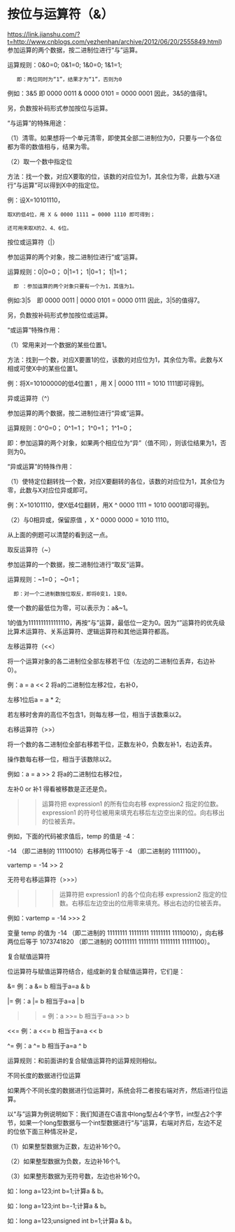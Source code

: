 # 按位与运算符（&）

https://link.jianshu.com/?t=http://www.cnblogs.com/yezhenhan/archive/2012/06/20/2555849.html)
参加运算的两个数据，按二进制位进行“与”运算。

运算规则：0&0=0; 0&1=0; 1&0=0; 1&1=1;



```undefined
   即：两位同时为“1”，结果才为“1”，否则为0
```

例如：3&5 即 0000 0011 & 0000 0101 = 0000 0001 因此，3&5的值得1。

另，负数按补码形式参加按位与运算。

“与运算”的特殊用途：

（1）清零。如果想将一个单元清零，即使其全部二进制位为0，只要与一个各位都为零的数值相与，结果为零。

（2）取一个数中指定位

方法：找一个数，对应X要取的位，该数的对应位为1，其余位为零，此数与X进行“与运算”可以得到X中的指定位。

例：设X=10101110，



```undefined
取X的低4位，用 X & 0000 1111 = 0000 1110 即可得到；

还可用来取X的2、4、6位。
```

按位或运算符（|）

参加运算的两个对象，按二进制位进行“或”运算。

运算规则：0|0=0； 0|1=1； 1|0=1； 1|1=1；



```undefined
  即 ：参加运算的两个对象只要有一个为1，其值为1。
```

例如:3|5　即 0000 0011 | 0000 0101 = 0000 0111 因此，3|5的值得7。

另，负数按补码形式参加按位或运算。

“或运算”特殊作用：

（1）常用来对一个数据的某些位置1。

方法：找到一个数，对应X要置1的位，该数的对应位为1，其余位为零。此数与X相或可使X中的某些位置1。

例：将X=10100000的低4位置1 ，用 X | 0000 1111 = 1010 1111即可得到。

异或运算符（^）

参加运算的两个数据，按二进制位进行“异或”运算。

运算规则：0^0=0； 0^1=1； 1^0=1； 1^1=0；

即：参加运算的两个对象，如果两个相应位为“异”（值不同），则该位结果为1，否则为0。

“异或运算”的特殊作用：

（1）使特定位翻转找一个数，对应X要翻转的各位，该数的对应位为1，其余位为零，此数与X对应位异或即可。

例：X=10101110，使X低4位翻转，用X ^ 0000 1111 = 1010 0001即可得到。

（2）与0相异或，保留原值 ，X ^ 0000 0000 = 1010 1110。

从上面的例题可以清楚的看到这一点。

取反运算符（~）

参加运算的一个数据，按二进制位进行“取反”运算。

运算规则：~1=0； ~0=1；



```undefined
  即：对一个二进制数按位取反，即将0变1，1变0。
```

使一个数的最低位为零，可以表示为：a&~1。

1的值为1111111111111110，再按“与”运算，最低位一定为0。因为“”运算符的优先级比算术运算符、关系运算符、逻辑运算符和其他运算符都高。

左移运算符（<<）

将一个运算对象的各二进制位全部左移若干位（左边的二进制位丢弃，右边补0）。

例：a = a << 2 将a的二进制位左移2位，右补0，

左移1位后a = a * 2;

若左移时舍弃的高位不包含1，则每左移一位，相当于该数乘以2。

右移运算符（>>）

将一个数的各二进制位全部右移若干位，正数左补0，负数左补1，右边丢弃。

操作数每右移一位，相当于该数除以2。

例如：a = a >> 2 将a的二进制位右移2位，

左补0 or 补1 得看被移数是正还是负。

> > 运算符把 expression1 的所有位向右移 expression2 指定的位数。expression1 的符号位被用来填充右移后左边空出来的位。向右移出的位被丢弃。

例如，下面的代码被求值后，temp 的值是 -4：

-14 （即二进制的 11110010）右移两位等于 -4 （即二进制的 11111100）。

vartemp = -14 >> 2

无符号右移运算符（>>>）

> > > 运算符把 expression1 的各个位向右移 expression2 指定的位数。右移后左边空出的位用零来填充。移出右边的位被丢弃。

例如：vartemp = -14 >>> 2

变量 temp 的值为 -14 （即二进制的 11111111 11111111 11111111 11110010），向右移两位后等于 1073741820 （即二进制的 00111111 11111111 11111111 11111100）。

复合赋值运算符

位运算符与赋值运算符结合，组成新的复合赋值运算符，它们是：

&= 例：a &= b 相当于a=a & b

|= 例：a |= b 相当于a=a | b

> > = 例：a >>= b 相当于a=a >> b

<<= 例：a <<= b 相当于a=a << b

^= 例：a ^= b 相当于a=a ^ b

运算规则：和前面讲的复合赋值运算符的运算规则相似。

不同长度的数据进行位运算

如果两个不同长度的数据进行位运算时，系统会将二者按右端对齐，然后进行位运算。

以“与”运算为例说明如下：我们知道在C语言中long型占4个字节，int型占2个字节，如果一个long型数据与一个int型数据进行“与”运算，右端对齐后，左边不足的位依下面三种情况补足，

（1）如果整型数据为正数，左边补16个0。

（2）如果整型数据为负数，左边补16个1。

（3）如果整形数据为无符号数，左边也补16个0。

如：long a=123;int b=1;计算a & b。

如：long a=123;int b=-1;计算a & b。

如：long a=123;unsigned int b=1;计算a & b。